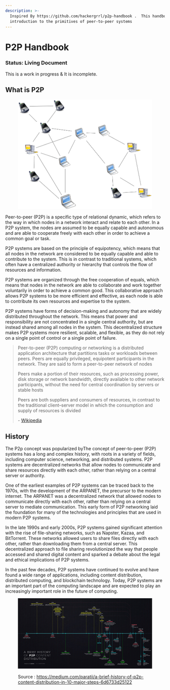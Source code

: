 ```yaml
---
description: >-
  Inspired By https://github.com/hackergrrl/p2p-handbook .  This handbook is an
  introduction to the primitives of peer-to-peer systems
---
```


# P2P Handbook

### Status: Living Document

This is a work in progress &  It is incomplete.&#x20;

## What is P2P&#x20;

<figure><img src="../../../.gitbook/assets/Unstructured_peer-to-peer_network_diagram.png" alt=""><figcaption></figcaption></figure>

Peer-to-peer (P2P) is a specific type of relational dynamic, which refers to the way in which nodes in a network interact and relate to each other. In a P2P system, the nodes are assumed to be equally capable and autonomous and are able to cooperate freely with each other in order to achieve a common goal or task.

P2P systems are based on the principle of equipotency, which means that all nodes in the network are considered to be equally capable and able to contribute to the system. This is in contrast to traditional systems, which often have a centralized authority or hierarchy that controls the flow of resources and information.

P2P systems are organized through the free cooperation of equals, which means that nodes in the network are able to collaborate and work together voluntarily in order to achieve a common good. This collaborative approach allows P2P systems to be more efficient and effective, as each node is able to contribute its own resources and expertise to the system.

P2P systems have forms of decision-making and autonomy that are widely distributed throughout the network. This means that power and responsibility are not concentrated in a single central authority, but are instead shared among all nodes in the system. This decentralized structure makes P2P systems more resilient, scalable, and flexible, as they do not rely on a single point of control or a single point of failure.

> Peer-to-peer (P2P) computing or networking is a distributed application architecture that partitions tasks or workloads between peers. Peers are equally privileged, equipotent participants in the network. They are said to form a peer-to-peer network of nodes
>
> Peers make a portion of their resources, such as processing power, disk storage or network bandwidth, directly available to other network participants, without the need for central coordination by servers or stable hosts
>
> Peers are both suppliers and consumers of resources, in contrast to the traditional client–server model in which the consumption and supply of resources is divided
>
> &#x20;\- [Wikipedia](https://en.wikipedia.org/wiki/Peer-to-peer)&#x20;

## History&#x20;

The P2p concept was popularized byThe concept of peer-to-peer (P2P) systems has a long and complex history, with roots in a variety of fields, including computer science, networking, and distributed systems. P2P systems are decentralized networks that allow nodes to communicate and share resources directly with each other, rather than relying on a central server or authority.

One of the earliest examples of P2P systems can be traced back to the 1970s, with the development of the ARPANET, the precursor to the modern internet. The ARPANET was a decentralized network that allowed nodes to communicate directly with each other, rather than relying on a central server to mediate communication. This early form of P2P networking laid the foundation for many of the technologies and principles that are used in modern P2P systems.

In the late 1990s and early 2000s, P2P systems gained significant attention with the rise of file-sharing networks, such as Napster, Kazaa, and BitTorrent. These networks allowed users to share files directly with each other, rather than downloading them from a central server. This decentralized approach to file sharing revolutionized the way that people accessed and shared digital content and sparked a debate about the legal and ethical implications of P2P systems.

In the past few decades, P2P systems have continued to evolve and have found a wide range of applications, including content distribution, distributed computing, and blockchain technology. Today, P2P systems are an important part of the computing landscape and are expected to play an increasingly important role in the future of computing.

<figure><img src="../../../.gitbook/assets/1 qNZwhkmhcqXyRVpFJ1qG5A.jpeg" alt=""><figcaption><p>Source : <a href="https://medium.com/paratii/a-brief-history-of-p2p-content-distribution-in-10-major-steps-6d6733d25122">https://medium.com/paratii/a-brief-history-of-p2p-content-distribution-in-10-major-steps-6d6733d25122</a></p></figcaption></figure>
